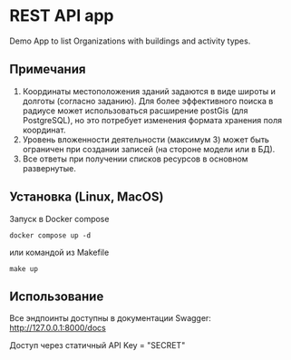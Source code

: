# REST API app
Demo App to list Organizations with buildings and activity types.

## Примечания

1. Координаты местоположения зданий задаются в виде широты и долготы (согласно заданию). Для более эффективного поиска в радиусе может использоваться расширение postGis (для PostgreSQL), но это потребует изменения формата хранения поля координат.
2. Уровень вложенности деятельности (максимум 3) может быть ограничен при создании записей (на стороне модели или в БД).
3. Все ответы при получении списков ресурсов в основном развернутые.



## Установка (Linux, MacOS)

Запуск в Docker compose
```
docker compose up -d
```
или командой из Makefile
```
make up
```

## Использование

Все эндпоинты доступны в документации Swagger:
http://127.0.0.1:8000/docs

Доступ через статичный API Key = "SECRET"
